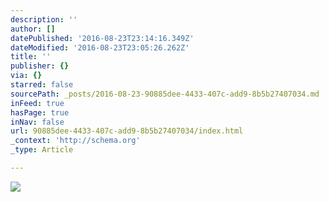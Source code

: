 ```yaml
---
description: ''
author: []
datePublished: '2016-08-23T23:14:16.349Z'
dateModified: '2016-08-23T23:05:26.262Z'
title: ''
publisher: {}
via: {}
starred: false
sourcePath: _posts/2016-08-23-90885dee-4433-407c-add9-8b5b27407034.md
inFeed: true
hasPage: true
inNav: false
url: 90885dee-4433-407c-add9-8b5b27407034/index.html
_context: 'http://schema.org'
_type: Article

---
```

![](https://the-grid-user-content.s3-us-west-2.amazonaws.com/67cc7611-4506-4f8c-9e01-d5cdb29b82d0.jpg)